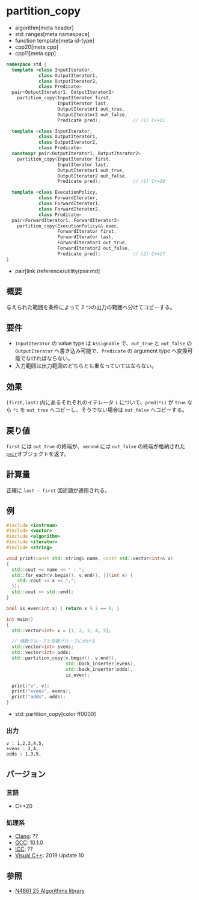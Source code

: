 # partition_copy
* algorithm[meta header]
* std::ranges[meta namespace]
* function template[meta id-type]
* cpp20[meta cpp]
* cpp11[meta cpp]

```cpp
namespace std {
  template <class InputIterator,
            class OutputIterator1,
            class OutputIterator2,
            class Predicate>
  pair<OutputIterator1, OutputIterator2>
    partition_copy(InputIterator first,
                   InputIterator last,
                   OutputIterator1 out_true,
                   OutputIterator2 out_false,
                   Predicate pred);            // (1) C++11

  template <class InputIterator,
            class OutputIterator1,
            class OutputIterator2,
            class Predicate>
  constexpr pair<OutputIterator1, OutputIterator2>
    partition_copy(InputIterator first,
                   InputIterator last,
                   OutputIterator1 out_true,
                   OutputIterator2 out_false,
                   Predicate pred);            // (1) C++20

  template <class ExecutionPolicy,
            class ForwardIterator,
            class ForwardIterator1,
            class ForwardIterator2,
            class Predicate>
  pair<ForwardIterator1, ForwardIterator2>
    partition_copy(ExecutionPolicy&& exec,
                   ForwardIterator first,
                   ForwardIterator last,
                   ForwardIterator1 out_true,
                   ForwardIterator2 out_false,
                   Predicate pred);            // (2) C++17
}
```
* pair[link /reference/utility/pair.md]

## 概要
与えられた範囲を条件によって 2 つの出力の範囲へ分けてコピーする。


## 要件
- `InputIterator` の value type は `Assignable` で、`out_true` と `out_false` の `OutputIterator` へ書き込み可能で、`Predicate` の argument type へ変換可能でなければならない。
- 入力範囲は出力範囲のどちらとも重なっていてはならない。


## 効果
`[first,last)` 内にあるそれぞれのイテレータ `i` について、`pred(*i)` が `true` なら `*i` を `out_true` へコピーし、そうでない場合は `out_false` へコピーする。


## 戻り値
`first` には `out_true` の終端が、`second` には `out_false` の終端が格納された[`pair`](/reference/utility/pair.md)オブジェクトを返す。


## 計算量
正確に `last - first` 回述語が適用される。


## 例
```cpp example
#include <iostream>
#include <vector>
#include <algorithm>
#include <iterator>
#include <string>

void print(const std::string& name, const std::vector<int>& v)
{
  std::cout << name << " : ";
  std::for_each(v.begin(), v.end(), [](int x) {
    std::cout << x << ",";
  });
  std::cout << std::endl;
}

bool is_even(int x) { return x % 2 == 0; }

int main()
{
  std::vector<int> v = {1, 2, 3, 4, 5};

  // 偶数グループと奇数グループに分ける
  std::vector<int> evens;
  std::vector<int> odds;
  std::partition_copy(v.begin(), v.end(),
                      std::back_inserter(evens),
                      std::back_inserter(odds),
                      is_even);

  print("v", v);
  print("evens", evens);
  print("odds", odds);
}
```
* std::partition_copy[color ff0000]

### 出力
```
v : 1,2,3,4,5,
evens : 2,4,
odds : 1,3,5,
```

## バージョン
### 言語
- C++20

### 処理系
- [Clang](/implementation.md#clang): ??
- [GCC](/implementation.md#gcc): 10.1.0
- [ICC](/implementation.md#icc): ??
- [Visual C++](/implementation.md#visual_cpp): 2019 Update 10

## 参照
- [N4861 25 Algorithms library](https://timsong-cpp.github.io/cppwp/n4861/algorithms)
